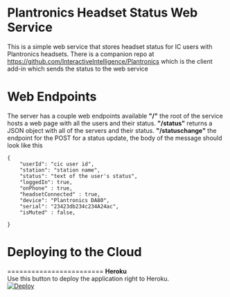 Plantronics Headset Status Web Service
=============
This is a simple web service that stores headset status for IC users with Plantronics headsets. There is a companion repo at https://github.com/InteractiveIntelligence/Plantronics
which is the client add-in which sends the status to the web service


Web Endpoints
=============
The server has a couple web endpoints available
**"/"** the root of the service hosts a web page with all the users and their status.
**"/status"** returns a JSON object with all of the servers and their status.
**"/statuschange"** the endpoint for the POST for a status update, the body of the message should look like this
```
{
    "userId": "cic user id",
    "station": "station name",
    "status": "text of the user's status",
    "loggedIn": true,
    "onPhone" : true,
    "headsetConnected" : true,
    "device": "Plantronics DA80",
    "serial": "23423db234c234A24ac",
    "isMuted" : false,

}
```

# Deploying to the Cloud
========================
**Heroku**  
Use this button to deploy the application right to Heroku.  
[![Deploy](https://www.herokucdn.com/deploy/button.png)](https://heroku.com/deploy?template=https://github.com/InteractiveIntelligence/PlantronicsHeadsetStatusWebService)
